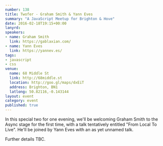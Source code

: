 ```yaml
---
number: 138
title: Twofer - Graham Smith & Yann Eves
summary: "A JavaScript Meetup for Brighton & Hove"
date: 2016-02-18T19:15+00:00
lanyrd:
speakers:
- name: Graham Smith
  link: https://gablaxian.com/
- name: Yann Eves
  link: https://yannev.es/
tags:
- javascript
- css
venue:
  name: 68 Middle St
  link: http://68middle.st
  location: http://goo.gl/maps/dxEiT
  address: Brighton, BN1
  latlong: 50.82116,-0.143144
layout: event
category: event
published: true
---
```


In this special two for one evening, we'll be welcoming Graham Smith to the Async stage for the first time, with a talk tentatively entitled "From Local To Live". He'll be joined by Yann Eves with an as yet unnamed talk.

Further details TBC.